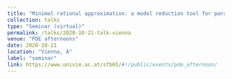 ```yaml
---
title: "Minimal rational approximation: a model reduction tool for parametrized PDEs with resonances"
collection: talks
type: "Seminar (virtual)"
permalink: /talks/2020-10-21-talk-vienna
venue: "PDE afternoons"
date: 2020-10-21
location: "Vienna, A"
label: "seminar"
link: https://www.univie.ac.at/sfb65/#!/public/events/pde_afternoon/
---
```

